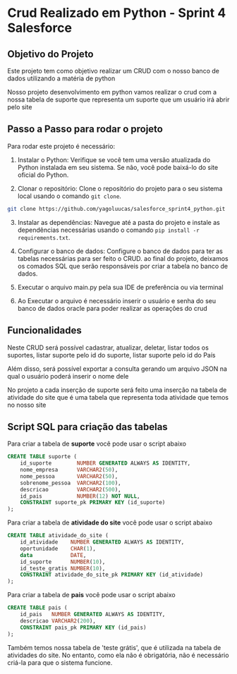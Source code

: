 # Crud Realizado em Python - Sprint 4 Salesforce

## Objetivo do Projeto

Este projeto tem como objetivo realizar um CRUD com o nosso banco de dados utilizando a matéria de python

Nosso projeto desenvolvimento em python vamos realizar o crud com a nossa tabela de suporte que representa um suporte que um usuário irá abrir pelo site

## Passo a Passo para rodar o projeto
Para rodar este projeto é necessário:

1. Instalar o Python: Verifique se você tem uma versão atualizada do Python instalada em seu sistema. Se não, você pode baixá-lo do site oficial do Python.

2. Clonar o repositório: Clone o repositório do projeto para o seu sistema local usando o comando `git clone`.
```bash
git clone https://github.com/yagoluucas/salesforce_sprint4_python.git
```

3. Instalar as dependências: Navegue até a pasta do projeto e instale as dependências necessárias usando o comando `pip install -r requirements.txt`.

4. Configurar o banco de dados: Configure o banco de dados para ter as tabelas necessárias para ser feito o CRUD. ao final do projeto, deixamos os comados SQL que serão responsáveis por criar a tabela no banco de dados.

5. Executar o arquivo main.py pela sua IDE de preferência ou via terminal

6. Ao Executar o arquivo é necessário inserir o usuário e senha do seu banco de dados oracle para poder realizar as operações do crud

## Funcionalidades

Neste CRUD será possível cadastrar, atualizar, deletar, listar todos os suportes, listar suporte pelo id do suporte, listar suporte pelo id do País

Além disso, será possível exportar a consulta gerando um arquivo JSON na qual o usuário poderá inserir o nome dele

No projeto a cada inserção de suporte será feito uma inserção na tabela de atividade do site que é uma tabela que representa toda atividade que temos no nosso site

## Script SQL para criação das tabelas

Para criar a tabela de **suporte** você pode usar o script abaixo
```sql
CREATE TABLE suporte (
    id_suporte        NUMBER GENERATED ALWAYS AS IDENTITY,
    nome_empresa      VARCHAR2(50),
    nome_pessoa       VARCHAR2(50),
    sobrenome_pessoa  VARCHAR2(100),
    descricao         VARCHAR2(500),
    id_pais           NUMBER(12) NOT NULL,
    CONSTRAINT suporte_pk PRIMARY KEY (id_suporte)
);
```

Para criar a tabela de **atividade do site** você pode usar o script abaixo
```sql
CREATE TABLE atividade_do_site (
    id_atividade    NUMBER GENERATED ALWAYS AS IDENTITY,
    oportunidade    CHAR(1),
    data            DATE,
    id_suporte      NUMBER(10),
    id_teste_gratis NUMBER(10),
    CONSTRAINT atividade_do_site_pk PRIMARY KEY (id_atividade)
);
```

Para criar a tabela de **pais** você pode usar o script abaixo
```sql
CREATE TABLE pais (
    id_pais   NUMBER GENERATED ALWAYS AS IDENTITY,
    descricao VARCHAR2(200),
    CONSTRAINT pais_pk PRIMARY KEY (id_pais)
);
```

Também temos nossa tabela de 'teste grátis', que é utilizada na tabela de atividades do site. No entanto, como ela não é obrigatória, não é necessário criá-la para que o sistema funcione.
